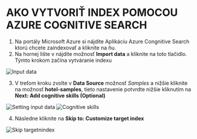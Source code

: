 # AKO VYTVORIŤ INDEX POMOCOU AZURE COGNITIVE SEARCH

1. Na portály Microsoft Azure si nájdite Aplikáciu Azure Congnitive Search ktorú chcete zaindexovať a kliknite na ňu. 
2. Na hornej lište v nájdite možnosť **Import data** a kliknite na toto tlačidlo. Týmto krokom začína vytváranie indexu

![Input data](https://github.com/michal552703/Vedecky-projekt/blob/main/tutorials/img/creat_input_data.png)

3. V treťom kroku zvolte v **Data Source** možnosť _Samples_ a nižšie kliknite na možnosť **hotel-samples**, tieto nastavenie potvrdte nižšie kliknutím na 
**Next: Add cognitive skills (Optional)**

![Setting input data](https://github.com/michal552703/Vedecky-projekt/blob/main/tutorials/img/settong_input_data.png)
![Cognitive skills](https://github.com/michal552703/Vedecky-projekt/blob/main/tutorials/img/cognitive_skills.png)

4. Následne kliknite na **Skip to: Customize target index**

![Skip targetnindex](https://github.com/michal552703/Vedecky-projekt/blob/main/tutorials/img/skip_target_index.png)
